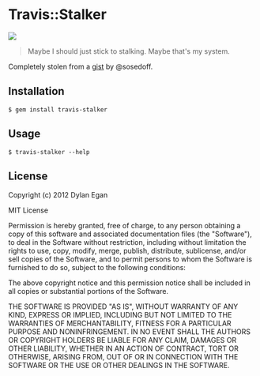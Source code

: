 # Travis::Stalker

![](https://github.com/dylanegan/travis-stalker/raw/master/travis-stalker.jpg)

> Maybe I should just stick to stalking. Maybe that's my system.

Completely stolen from a [gist](https://gist.github.com/3186275) by @sosedoff.

## Installation

```
$ gem install travis-stalker
```

## Usage

```
$ travis-stalker --help
````

## License

Copyright (c) 2012 Dylan Egan

MIT License

Permission is hereby granted, free of charge, to any person obtaining
a copy of this software and associated documentation files (the
"Software"), to deal in the Software without restriction, including
without limitation the rights to use, copy, modify, merge, publish,
distribute, sublicense, and/or sell copies of the Software, and to
permit persons to whom the Software is furnished to do so, subject to
the following conditions:

The above copyright notice and this permission notice shall be
included in all copies or substantial portions of the Software.

THE SOFTWARE IS PROVIDED "AS IS", WITHOUT WARRANTY OF ANY KIND,
EXPRESS OR IMPLIED, INCLUDING BUT NOT LIMITED TO THE WARRANTIES OF
MERCHANTABILITY, FITNESS FOR A PARTICULAR PURPOSE AND
NONINFRINGEMENT. IN NO EVENT SHALL THE AUTHORS OR COPYRIGHT HOLDERS BE
LIABLE FOR ANY CLAIM, DAMAGES OR OTHER LIABILITY, WHETHER IN AN ACTION
OF CONTRACT, TORT OR OTHERWISE, ARISING FROM, OUT OF OR IN CONNECTION
WITH THE SOFTWARE OR THE USE OR OTHER DEALINGS IN THE SOFTWARE.
